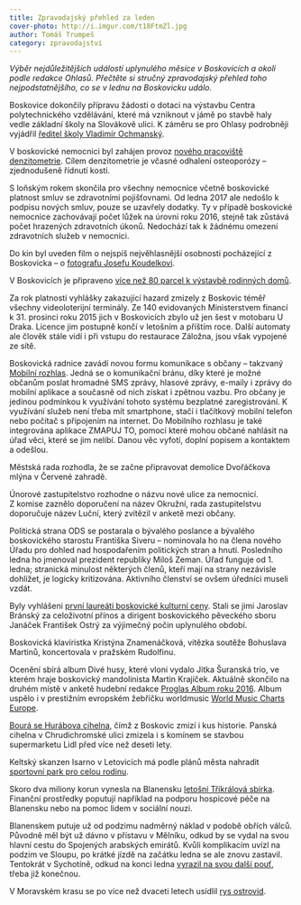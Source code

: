 ```yaml
---
title: Zpravodajský přehled za leden
cover-photo: http://i.imgur.com/t18FtmZl.jpg
author: Tomáš Trumpeš
category: zpravodajství
---
```


*Výběr nejdůležitějších událostí uplynulého měsíce v Boskovicích a okolí podle redakce Ohlasů. Přečtěte si stručný zpravodajský přehled toho nejpodstatnějšího, co se v lednu na Boskovicku událo.*

Boskovice dokončily přípravu žádosti o dotaci na výstavbu Centra polytechnického vzdělávání, které má vzniknout v jámě po stavbě haly vedle základní školy na Slovákově ulici. K záměru se pro Ohlasy podrobněji vyjádřil [ředitel školy Vladimír Ochmanský](http://www.ohlasy.info/clanky/2017/01/rozhovor-ochmansky.html).

V boskovické nemocnici byl zahájen provoz [nového pracoviště denzitometrie](http://boskovice.cz/zahajeni-provozu-denzitometru/d-29958/p1=1019). Cílem denzitometrie je včasné odhalení osteoporózy – zjednodušeně řídnutí kostí.

S loňským rokem skončila pro všechny nemocnice včetně boskovické platnost smluv se zdravotními pojišťovnami. Od ledna 2017 ale nedošlo k podpisu nových smluv, pouze se uzavřely dodatky. Ty v případě boskovické nemocnice zachovávají počet lůžek na úrovni roku 2016, stejně tak zůstává počet hrazených zdravotních úkonů. Nedochází tak k žádnému omezení zdravotních služeb v nemocnici.

Do kin byl uveden film o nejspíš nejvěhlasnější osobnosti pocházející z Boskovicka – o [fotografu Josefu Koudelkovi](http://www.ohlasy.info/clanky/2017/01/koudelka-dokument.html).

V Boskovicích je připraveno [více než 80 parcel k výstavbě rodinných domů](http://www.ohlasy.info/clanky/2017/01/realitni-boom.html).

Za rok platnosti vyhlášky zakazující hazard zmizely z Boskovic téměř všechny videoloterijní terminály. Ze 140 evidovaných Ministerstvem financí k 31. prosinci roku 2015 jich v Boskovicích zbylo už jen šest v motobaru U Draka. Licence jim postupně končí v letošním a příštím roce. Další automaty ale člověk stále vidí i při vstupu do restaurace Záložna, jsou však vypojené ze sítě.

Boskovická radnice zavádí novou formu komunikace s občany – takzvaný [Mobilní rozhlas](http://boskovice.cz/mobilni-rozhlas-je-vam-kdispozici/d-30088/p1=1019). Jedná se o komunikační bránu, díky které je možné občanům poslat hromadné SMS zprávy, hlasové zprávy, e-maily i zprávy do mobilní aplikace a současně od nich získat i zpětnou vazbu. Pro občany je jedinou podmínkou k využívání tohoto systému bezplatné zaregistrování. K využívání služeb není třeba mít smartphone, stačí i tlačítkový mobilní telefon nebo počítač s připojením na internet. Do Mobilního rozhlasu je také integrována aplikace ZMAPUJ TO, pomocí které mohou občané nahlásit na úřad věci, které se jim nelíbí. Danou věc vyfotí, doplní popisem a kontaktem a odešlou.

Městská rada rozhodla, že se začne připravovat demolice Dvořáčkova mlýna v Červené zahradě.

Únorové zastupitelstvo rozhodne o názvu nové ulice za nemocnicí. Z komise zaznělo doporučení na název Okružní, rada zastupitelstvu doporučuje název Luční, který zvítězil v anketě mezi občany.

Politická strana ODS se postarala o bývalého poslance a bývalého boskovického starostu Františka Siveru – nominovala ho na člena nového Úřadu pro dohled nad hospodařením politických stran a hnutí. Posledního ledna ho jmenoval prezident republiky Miloš Zeman. Úřad funguje od 1. ledna; stranická minulost některých členů, kteří mají na strany nezávisle dohlížet, je logicky kritizována. Aktivního členství se ovšem úředníci museli vzdát.

Byly vyhlášeni [první laureáti boskovické kulturní ceny](http://boskovice.cz/jaroslav-bransky-a-frantisek-ostry-obdrzeli-cenu-mesta-za-kulturu/d-30038/p1=1019). Stali se jimi Jaroslav Bránský za celoživotní přínos a dirigent boskovického pěveckého sboru Janáček František Ostrý za výjimečný počin uplynulého období.

Boskovická klavíristka Kristýna Znamenáčková, vítězka soutěže Bohuslava Martinů, koncertovala v pražském Rudolfinu.

Ocenění sbírá album Divé husy, které vloni vydalo Jitka Šuranská trio, ve kterém hraje boskovický mandolinista Martin Krajíček. Aktuálně skončilo na druhém místě v anketě hudební redakce [Proglas Album roku 2016](https://hudba.proglas.cz/noklasik/alternativni-hudba/anketa-album-roku-2016-prehled-nominovanych/). Album uspělo i v prestižním evropském žebříčku worldmusic [World Music Charts Europe](http://www.wmce.de/Year_2016.html).

[Bourá se Hurábova cihelna](http://boskovice.cz/hurabova-cihelna-mizi/d-30054/p1=1019), čímž z Boskovic zmizí i kus historie. Panská cihelna v Chrudichromské ulici zmizela i s komínem se stavbou supermarketu Lidl před více než deseti lety.

Keltský skanzen Isarno v Letovicích má podle plánů města nahradit [sportovní park pro celou rodinu](http://zrcadlo.net/clanky/Isarno-v-Letovicich-ma-nahradit-sportovni-park-pro-celou-rodinu-3586/).

Skoro dva miliony korun vynesla na Blanensku [letošní Tříkrálová sbírka](http://blanensky.denik.cz/zpravy_region/vytezek-trikralove-sbirky-opet-vzrostl-letos-poputuje-treba-na-hospicovou-peci-20170130.html). Finanční prostředky poputují například na podporu hospicové péče na Blanensku nebo na pomoc lidem v sociální nouzi.

Blanenskem putuje už od podzimu nadměrný náklad v podobě obřích válců. Původně měl být už dávno v přístavu v Mělníku, odkud by se vydal na svou hlavní cestu do Spojených arabských emirátů. Kvůli komplikacím uvízl na podzim ve Sloupu, po krátké jízdě na začátku ledna se ale znovu zastavil. Tentokrát v Sychotíně, odkud na konci ledna [vyrazil na svou další pouť](http://blanensky.denik.cz/zpravy_region/nadmerny-naklad-pro-cementarnu-v-dubaji-po-dvou-mesicich-opustil-blanensko-20170130.html), třeba již konečnou.

V Moravském krasu se po více než dvaceti letech usídlil [rys ostrovid](http://blanensky.denik.cz/zpravy_region/v-moravskem-krasu-se-usidlil-vzacny-rys-ostrovid-po-vic-nez-dvaceti-letech-20170113.html).
